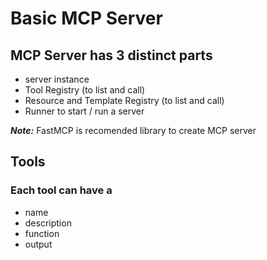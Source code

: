 # Basic MCP Server

## MCP Server has 3 distinct parts
- server instance
- Tool Registry (to list and call)
- Resource and Template Registry (to list and call)
- Runner to start / run a server

***Note:*** FastMCP is recomended library to create MCP server

## Tools

### Each tool can have a 
- name
- description
- function
- output

